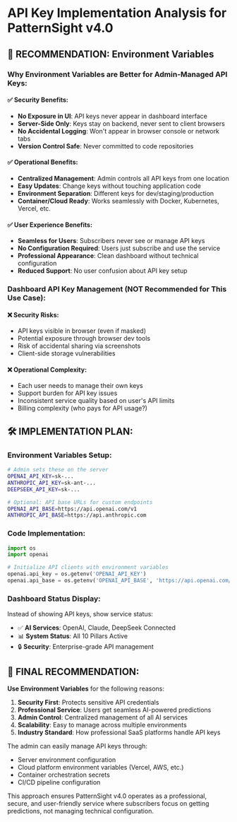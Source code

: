 # API Key Implementation Analysis for PatternSight v4.0

## 🎯 **RECOMMENDATION: Environment Variables**

### **Why Environment Variables are Better for Admin-Managed API Keys:**

#### ✅ **Security Benefits:**
- **No Exposure in UI**: API keys never appear in dashboard interface
- **Server-Side Only**: Keys stay on backend, never sent to client browsers
- **No Accidental Logging**: Won't appear in browser console or network tabs
- **Version Control Safe**: Never committed to code repositories

#### ✅ **Operational Benefits:**
- **Centralized Management**: Admin controls all API keys from one location
- **Easy Updates**: Change keys without touching application code
- **Environment Separation**: Different keys for dev/staging/production
- **Container/Cloud Ready**: Works seamlessly with Docker, Kubernetes, Vercel, etc.

#### ✅ **User Experience Benefits:**
- **Seamless for Users**: Subscribers never see or manage API keys
- **No Configuration Required**: Users just subscribe and use the service
- **Professional Appearance**: Clean dashboard without technical configuration
- **Reduced Support**: No user confusion about API key setup

### **Dashboard API Key Management (NOT Recommended for This Use Case):**

#### ❌ **Security Risks:**
- API keys visible in browser (even if masked)
- Potential exposure through browser dev tools
- Risk of accidental sharing via screenshots
- Client-side storage vulnerabilities

#### ❌ **Operational Complexity:**
- Each user needs to manage their own keys
- Support burden for API key issues
- Inconsistent service quality based on user's API limits
- Billing complexity (who pays for API usage?)

## 🛠️ **IMPLEMENTATION PLAN:**

### **Environment Variables Setup:**
```bash
# Admin sets these on the server
OPENAI_API_KEY=sk-...
ANTHROPIC_API_KEY=sk-ant-...
DEEPSEEK_API_KEY=sk-...

# Optional: API base URLs for custom endpoints
OPENAI_API_BASE=https://api.openai.com/v1
ANTHROPIC_API_BASE=https://api.anthropic.com
```

### **Code Implementation:**
```python
import os
import openai

# Initialize API clients with environment variables
openai.api_key = os.getenv('OPENAI_API_KEY')
openai.api_base = os.getenv('OPENAI_API_BASE', 'https://api.openai.com/v1')
```

### **Dashboard Status Display:**
Instead of showing API keys, show service status:
- ✅ **AI Services**: OpenAI, Claude, DeepSeek Connected
- 📊 **System Status**: All 10 Pillars Active
- 🔒 **Security**: Enterprise-grade API management

## 🎯 **FINAL RECOMMENDATION:**

**Use Environment Variables** for the following reasons:

1. **Security First**: Protects sensitive API credentials
2. **Professional Service**: Users get seamless AI-powered predictions
3. **Admin Control**: Centralized management of all AI services
4. **Scalability**: Easy to manage across multiple environments
5. **Industry Standard**: How professional SaaS platforms handle API keys

The admin can easily manage API keys through:
- Server environment configuration
- Cloud platform environment variables (Vercel, AWS, etc.)
- Container orchestration secrets
- CI/CD pipeline configuration

This approach ensures PatternSight v4.0 operates as a professional, secure, and user-friendly service where subscribers focus on getting predictions, not managing technical configuration.

